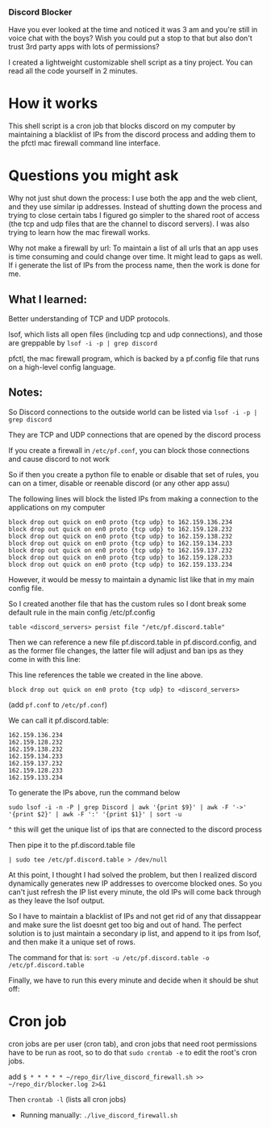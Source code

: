 
### Discord Blocker

Have you ever looked at the time and noticed it was 3 am and you're still in voice chat with the boys? Wish you could put a stop to that but also don't trust 3rd party apps with lots of permissions?

I created a lightweight customizable shell script as a tiny project. You can read all the code yourself in 2 minutes.


# How it works
This shell script is a cron job that blocks discord on my computer by maintaining a blacklist of IPs from the discord process and adding them to the pfctl mac firewall command line interface.


# Questions you might ask

Why not just shut down the process: I use both the app and the web client, and they use similar ip addresses. Instead of shutting down the process and trying to close certain tabs I figured go simpler to the shared root of access (the tcp and udp files that are the channel to discord servers). I was also trying to learn how the mac firewall works.

Why not make a firewall by url: To maintain a list of all urls that an app uses is time consuming and could change over time. It might lead to gaps as well. If i generate the list of IPs from the process name, then the work is done for me.



## What I learned: 

Better understanding of TCP and UDP protocols.

lsof, which lists all open files (including tcp and udp connections), and those are greppable by 
`lsof -i -p | grep discord`

pfctl, the mac firewall program, which is backed by a pf.config file that runs on a high-level config language.



## Notes:


So Discord connections to the outside world can be listed via 
`lsof -i -p | grep discord`

They are TCP and UDP connections that are opened by the discord process

If you create a firewall in `/etc/pf.conf`, you can block those connections and cause discord to not work


So if then you create a python file to enable or disable that set of rules, you can on a timer, disable or reenable discord (or any other app assu)


The following lines will block the listed IPs from making a connection to the applications on my computer
```
block drop out quick on en0 proto {tcp udp} to 162.159.136.234
block drop out quick on en0 proto {tcp udp} to 162.159.128.232
block drop out quick on en0 proto {tcp udp} to 162.159.138.232
block drop out quick on en0 proto {tcp udp} to 162.159.134.233
block drop out quick on en0 proto {tcp udp} to 162.159.137.232
block drop out quick on en0 proto {tcp udp} to 162.159.128.233
block drop out quick on en0 proto {tcp udp} to 162.159.133.234
```



However, it would be messy to maintain a dynamic list like that in my main config file.


So I created another file that has the custom rules so I dont break some default rule in the main config /etc/pf.config

`table <discord_servers> persist file "/etc/pf.discord.table"`


Then we can reference a new file pf.discord.table in pf.discord.config, and as the former file changes, the latter file will adjust and ban ips as they come in with this line:

This line references the table we created in the line above.

`block drop out quick on en0 proto {tcp udp} to <discord_servers>`

(add `pf.conf` to `/etc/pf.conf`)


We can call it pf.discord.table:
```
162.159.136.234
162.159.128.232
162.159.138.232
162.159.134.233
162.159.137.232
162.159.128.233
162.159.133.234
```
To generate the IPs above, run the command below



`sudo lsof -i -n -P | grep Discord | awk '{print $9}' | awk -F '->' '{print $2}' | awk -F ':' '{print $1}' | sort -u`

^ this will get the unique list of ips that are connected to the discord process

Then pipe it to the pf.discord.table file

`| sudo tee /etc/pf.discord.table > /dev/null`


At this point, I thought I had solved the problem, but then I realized discord dynamically generates new IP addresses to overcome blocked ones. So you can't just refresh the IP list every minute, the old IPs will come back through as they leave the lsof output.


So I have to maintain a blacklist of IPs and not get rid of any that dissappear and make sure the list doesnt get too big and out of hand. The perfect solution is to just maintain a secondary ip list, and append to it ips from lsof, and then make it a unique set of rows.

The command for that is: `sort -u /etc/pf.discord.table -o /etc/pf.discord.table`


Finally, we have to run this every minute and decide when it should be shut off:


# Cron job

cron jobs are per user (cron tab), and cron jobs that need root permissions have to be run as root, so to do that `sudo crontab -e` to edit the root's cron jobs.

add 
`$ * * * * * ~/repo_dir/live_discord_firewall.sh >> ~/repo_dir/blocker.log 2>&1`

Then 
`crontab -l` (lists all cron jobs)


* Running manually:
`./live_discord_firewall.sh`


